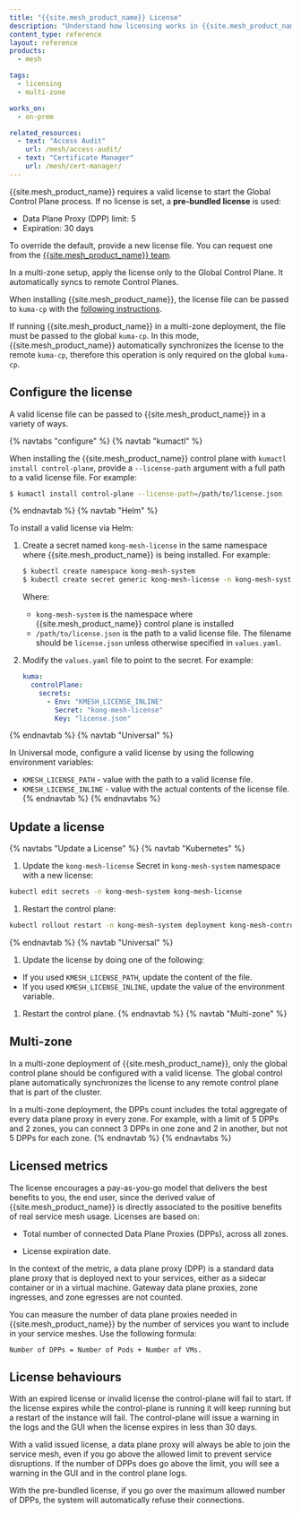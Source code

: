 ```yaml
---
title: "{{site.mesh_product_name}} License"
description: "Understand how licensing works in {{site.mesh_product_name}}, including limits, behaviors, and how to apply a license in both Kubernetes and Universal modes."
content_type: reference
layout: reference
products:
  - mesh

tags:
  - licensing
  - multi-zone

works_on:
  - on-prem

related_resources:
  - text: "Access Audit"
    url: /mesh/access-audit/
  - text: "Certificate Manager"
    url: /mesh/cert-manager/
---
```



{{site.mesh_product_name}} requires a valid license to start the Global Control Plane process. If no license is set, a **pre-bundled license** is used:

* Data Plane Proxy (DPP) limit: 5
* Expiration: 30 days

To override the default, provide a new license file. You can request one from the [{{site.mesh_product_name}} team](https://konghq.com/request-demo-kong-mesh/).


In a multi-zone setup, apply the license only to the Global Control Plane. It automatically syncs to remote Control Planes.

When installing {{site.mesh_product_name}}, the license file can be passed to `kuma-cp` with the 
[following instructions](#configure-the-license). 

If running {{site.mesh_product_name}} in a multi-zone deployment, the file must be passed to the global `kuma-cp`.
In this mode, {{site.mesh_product_name}} automatically synchronizes the license to the remote 
`kuma-cp`, therefore this operation is only required on the global `kuma-cp`.


## Configure the license

A valid license file can be passed to {{site.mesh_product_name}} in a variety of ways.

{% navtabs "configure" %}
{% navtab "kumactl" %}


When installing the {{site.mesh_product_name}} control plane with `kumactl install control-plane`, provide a `--license-path` argument with a full path to a valid license file. For example:

```sh
$ kumactl install control-plane --license-path=/path/to/license.json
```
{% endnavtab %}
{% navtab "Helm" %}


To install a valid license via Helm:

1. Create a secret named `kong-mesh-license` in the same namespace where {{site.mesh_product_name}} is being installed. For example:

   ```sh
   $ kubectl create namespace kong-mesh-system
   $ kubectl create secret generic kong-mesh-license -n kong-mesh-system --from-file=/path/to/license.json
   ```

   Where:
   * `kong-mesh-system` is the namespace where {{site.mesh_product_name}} control plane is installed
   * `/path/to/license.json` is the path to a valid license file. The filename should be `license.json` unless otherwise specified in `values.yaml`.

1. Modify the `values.yaml` file to point to the secret. For example:

   ```yaml
   kuma:
     controlPlane:
       secrets:
         - Env: "KMESH_LICENSE_INLINE"
           Secret: "kong-mesh-license"
           Key: "license.json"
   ```
{% endnavtab %}
{% navtab "Universal" %}


In Universal mode, configure a valid license by using the following environment variables:

* `KMESH_LICENSE_PATH` - value with the path to a valid license file.
* `KMESH_LICENSE_INLINE` - value with the actual contents of the license file.
{% endnavtab %}
{% endnavtabs %}
## Update a license

{% navtabs "Update a License" %}
{% navtab "Kubernetes" %}


1. Update the `kong-mesh-license` Secret in `kong-mesh-system` namespace with a new license:
  ```sh
  kubectl edit secrets -n kong-mesh-system kong-mesh-license
  ```
1. Restart the control plane:
  ```sh
  kubectl rollout restart -n kong-mesh-system deployment kong-mesh-control-plane
  ```
{% endnavtab %}
{% navtab "Universal" %}


1. Update the license by doing one of the following:
  - If you used `KMESH_LICENSE_PATH`, update the content of the file.
  - If you used `KMESH_LICENSE_INLINE`, update the value of the environment variable.
1. Restart the control plane.
{% endnavtab %}
{% navtab "Multi-zone" %}
## Multi-zone

In a multi-zone deployment of {{site.mesh_product_name}}, only the global control plane should be configured with a valid license. The global control plane automatically synchronizes the license to any remote control plane that is part of the cluster.

In a multi-zone deployment, the DPPs count includes the total aggregate of every data plane proxy in every zone. For example, with a limit of 5 DPPs and 2 zones, you can connect 3 DPPs in one zone and 2 in another, but not 5 DPPs for each zone.
{% endnavtab %}
{% endnavtabs %}


## Licensed metrics

The license encourages a pay-as-you-go model that delivers the best benefits to you, the end user, since the derived value of {{site.mesh_product_name}} is directly associated to the positive benefits of real service mesh usage.
Licenses are based on:

* Total number of connected Data Plane Proxies (DPPs), across all zones.

* License expiration date.



In the context of the metric, a data plane proxy (DPP) is a standard data plane proxy that is deployed next to your services, either as a sidecar container or in a virtual machine. Gateway data plane proxies, zone ingresses, and zone egresses are not counted.

You can measure the number of data plane proxies needed in {{site.mesh_product_name}} by the 
number of services you want to include in your service meshes. Use the following formula:

```
Number of DPPs = Number of Pods + Number of VMs.
```


## License behaviours

With an expired license or invalid license the control-plane will fail to start.
If the license expires while the control-plane is running it will keep running but a restart of the instance will fail. 
The control-plane will issue a warning in the logs and the GUI when the license expires in less than 30 days.

With a valid issued license, a data plane proxy will always be able to join the service mesh, even if you go above the allowed limit to prevent service disruptions.
If the number of DPPs does go above the limit, you will see a warning in the GUI and in the control plane logs. 

With the pre-bundled license, if you go over the maximum allowed number of DPPs, the system will automatically refuse their connections.
